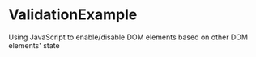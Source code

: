 # ValidationExample
Using JavaScript to enable/disable DOM elements based on other DOM elements' state
